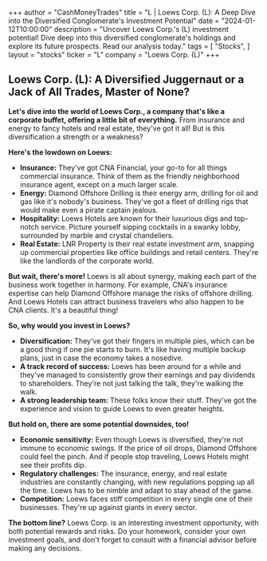 +++
author = "CashMoneyTrades"
title = "L |  Loews Corp. (L): A Deep Dive into the Diversified Conglomerate's Investment Potential"
date = "2024-01-12T10:00:00"
description = "Uncover Loews Corp.'s (L) investment potential! Dive deep into this diversified conglomerate's holdings and explore its future prospects. Read our analysis today."
tags = [
"Stocks",
]
layout = "stocks"
ticker = "L"
company = "Loews Corp. (L)"
+++
        


## Loews Corp. (L): A Diversified Juggernaut or a Jack of All Trades, Master of None?

**Let's dive into the world of Loews Corp., a company that's like a corporate buffet, offering a little bit of everything.** From insurance and energy to fancy hotels and real estate, they've got it all! But is this diversification a strength or a weakness? 

**Here's the lowdown on Loews:**

* **Insurance:**  They've got CNA Financial, your go-to for all things commercial insurance.  Think of them as the friendly neighborhood insurance agent, except on a much larger scale.
* **Energy:**  Diamond Offshore Drilling is their energy arm, drilling for oil and gas like it's nobody's business.  They've got a fleet of drilling rigs that would make even a pirate captain jealous. 
* **Hospitality:** Loews Hotels are known for their luxurious digs and top-notch service.  Picture yourself sipping cocktails in a swanky lobby, surrounded by marble and crystal chandeliers.  
* **Real Estate:** LNR Property is their real estate investment arm, snapping up commercial properties like office buildings and retail centers.  They're like the landlords of the corporate world.

**But wait, there's more!**  Loews is all about synergy, making each part of the business work together in harmony.  For example, CNA's insurance expertise can help Diamond Offshore manage the risks of offshore drilling.  And Loews Hotels can attract business travelers who also happen to be CNA clients.  It's a beautiful thing!

**So, why would you invest in Loews?**

* **Diversification:**  They've got their fingers in multiple pies, which can be a good thing if one pie starts to burn.  It's like having multiple backup plans, just in case the economy takes a nosedive. 
* **A track record of success:** Loews has been around for a while and they've managed to consistently grow their earnings and pay dividends to shareholders.  They're not just talking the talk, they're walking the walk. 
* **A strong leadership team:** These folks know their stuff. They've got the experience and vision to guide Loews to even greater heights. 

**But hold on, there are some potential downsides, too!**

* **Economic sensitivity:**  Even though Loews is diversified, they're not immune to economic swings.  If the price of oil drops, Diamond Offshore could feel the pinch.  And if people stop traveling, Loews Hotels might see their profits dip.
* **Regulatory challenges:** The insurance, energy, and real estate industries are constantly changing, with new regulations popping up all the time.  Loews has to be nimble and adapt to stay ahead of the game.
* **Competition:**  Loews faces stiff competition in every single one of their businesses.  They're up against giants in every sector. 

**The bottom line?** Loews Corp. is an interesting investment opportunity, with both potential rewards and risks.  Do your homework, consider your own investment goals, and don't forget to consult with a financial advisor before making any decisions. 

        